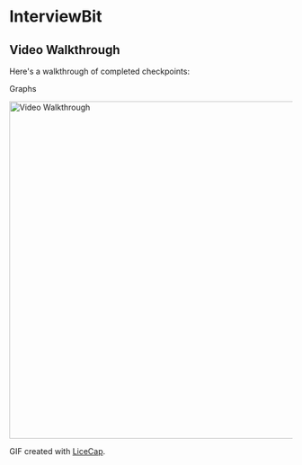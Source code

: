 # InterviewBit

## Video Walkthrough

Here's a walkthrough of completed checkpoints:

Graphs

<img src='https://user-images.githubusercontent.com/17666583/41577645-e9b27cf6-7342-11e8-952c-16d28d04dbbf.gif' title='Graphs' width='600' alt='Video Walkthrough' />


GIF created with [LiceCap](http://www.cockos.com/licecap/).
